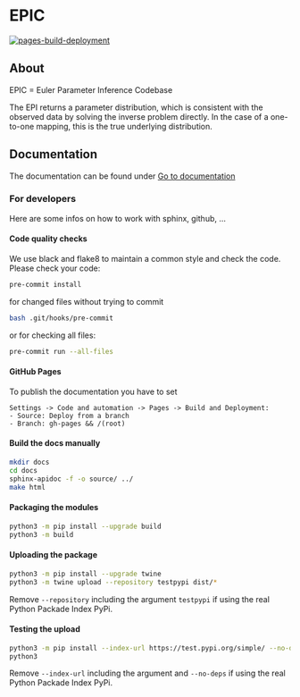 # EPIC

[![pages-build-deployment](https://github.com/Systems-Theory-in-Systems-Biology/EPIC/actions/workflows/pages/pages-build-deployment/badge.svg)](https://github.com/Systems-Theory-in-Systems-Biology/EPIC/actions/workflows/pages/pages-build-deployment)

## About

EPIC = Euler Parameter Inference Codebase

The EPI returns a parameter distribution, which is consistent with the observed data by solving the inverse problem directly. In the case of a one-to-one mapping, this is the true underlying distribution.

## Documentation

The documentation can be found under [Go to documentation](https://Systems-Theory-in-Systems-Biology.github.io/EPIC/)

### For developers

Here are some infos on how to work with sphinx, github, ...

#### Code quality checks

We use black and flake8 to maintain a common style and check the code. Please check your code:

``` bash
pre-commit install
```

for changed files without trying to commit

``` bash
bash .git/hooks/pre-commit
```

or for checking all files:

``` bash
pre-commit run --all-files
```

#### GitHub Pages

To publish the documentation you have to set

``` text
Settings -> Code and automation -> Pages -> Build and Deployment:
- Source: Deploy from a branch
- Branch: gh-pages && /(root)
```

#### Build the docs manually

``` bash
mkdir docs
cd docs
sphinx-apidoc -f -o source/ ../
make html
```

#### Packaging the modules

``` bash
python3 -m pip install --upgrade build
python3 -m build
```

#### Uploading the package

``` bash
python3 -m pip install --upgrade twine
python3 -m twine upload --repository testpypi dist/*
```

Remove `--repository` including the argument `testpypi` if using the real Python Packade Index PyPi.

#### Testing the upload

``` bash
python3 -m pip install --index-url https://test.pypi.org/simple/ --no-deps epic
python3
```

Remove `--index-url` including the argument and `--no-deps` if using the real Python Packade Index PyPi.

<!-- 
``` python
from epic import ???
print(???)
``` -->
